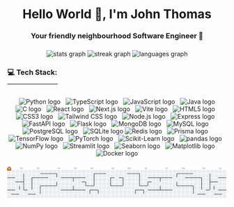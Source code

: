 <h1 align="center">Hello World 🙋, I'm John Thomas</h1>

###

<h3 align="center">Your friendly neighbourhood Software Engineer 🤖</h3>

###

<div align="center">
  <img src="https://github-readme-stats.vercel.app/api?username=johnthomasdev&hide_title=false&hide_rank=true&show_icons=true&include_all_commits=true&count_private=true&disable_animations=false&theme=apprentice&locale=en&hide_border=false" height="150" alt="stats graph"  />
  <img src="https://streak-stats.demolab.com?user=johnthomasdev&locale=en&mode=daily&theme=apprentice&hide_border=false&border_radius=5" height="150" alt="streak graph"  />
  <img src="https://github-readme-stats.vercel.app/api/top-langs?username=johnthomasdev&locale=en&hide_title=false&layout=compact&card_width=320&langs_count=5&theme=apprentice&hide_border=false" height="150" alt="languages graph"  />
</div>

###

<h3 align="left">💻 Tech Stack:<br>──────────</h3>

###

<div align="center">
  <img src="https://img.shields.io/badge/Python-3776AB?logo=python&logoColor=white&style=for-the-badge" height="30" alt="Python logo" />
  <img src="https://img.shields.io/badge/TypeScript-3178C6?logo=typescript&logoColor=white&style=for-the-badge" height="30" alt="TypeScript logo" />
  <img src="https://img.shields.io/badge/JavaScript-F7DF1E?logo=javascript&logoColor=black&style=for-the-badge" height="30" alt="JavaScript logo" />
  <img src="https://img.shields.io/badge/Java-007396?logo=java&logoColor=white&style=for-the-badge" height="30" alt="Java logo" />
  <img src="https://img.shields.io/badge/C-A8B9CC?logo=c&logoColor=white&style=for-the-badge" height="30" alt="C logo" />
  <img src="https://img.shields.io/badge/React-61DAFB?logo=react&logoColor=black&style=for-the-badge" height="30" alt="React logo" />
  <img src="https://img.shields.io/badge/Next.js-000000?logo=nextdotjs&logoColor=white&style=for-the-badge" height="30" alt="Next.js logo" />
  <img src="https://img.shields.io/badge/Vite-646CFF?logo=vite&logoColor=white&style=for-the-badge" height="30" alt="Vite logo" />
  <img src="https://img.shields.io/badge/HTML5-E34F26?logo=html5&logoColor=white&style=for-the-badge" height="30" alt="HTML5 logo" />
  <img src="https://img.shields.io/badge/CSS3-1572B6?logo=css3&logoColor=white&style=for-the-badge" height="30" alt="CSS3 logo" />
  <img src="https://img.shields.io/badge/Tailwind_CSS-06B6D4?logo=tailwindcss&logoColor=white&style=for-the-badge" height="30" alt="Tailwind CSS logo" />
  <img src="https://img.shields.io/badge/Node.js-339933?logo=nodedotjs&logoColor=white&style=for-the-badge" height="30" alt="Node.js logo" />
  <img src="https://img.shields.io/badge/Express-000000?logo=express&logoColor=white&style=for-the-badge" height="30" alt="Express logo" />
  <img src="https://img.shields.io/badge/FastAPI-009688?logo=fastapi&logoColor=white&style=for-the-badge" height="30" alt="FastAPI logo" />
  <img src="https://img.shields.io/badge/Flask-000000?logo=flask&logoColor=white&style=for-the-badge" height="30" alt="Flask logo" />
  <img src="https://img.shields.io/badge/MongoDB-47A248?logo=mongodb&logoColor=white&style=for-the-badge" height="30" alt="MongoDB logo" />
  <img src="https://img.shields.io/badge/MySQL-4479A1?logo=mysql&logoColor=white&style=for-the-badge" height="30" alt="MySQL logo" />
  <img src="https://img.shields.io/badge/PostgreSQL-4169E1?logo=postgresql&logoColor=white&style=for-the-badge" height="30" alt="PostgreSQL logo" />
  <img src="https://img.shields.io/badge/SQLite-003B57?logo=sqlite&logoColor=white&style=for-the-badge" height="30" alt="SQLite logo" />
  <img src="https://img.shields.io/badge/Redis-DC382D?logo=redis&logoColor=white&style=for-the-badge" height="30" alt="Redis logo" />
  <img src="https://img.shields.io/badge/Prisma-2D3748?logo=prisma&logoColor=white&style=for-the-badge" height="30" alt="Prisma logo" />
  <img src="https://img.shields.io/badge/TensorFlow-FF6F00?logo=tensorflow&logoColor=black&style=for-the-badge" height="30" alt="TensorFlow logo" />
  <img src="https://img.shields.io/badge/PyTorch-EE4C2C?logo=pytorch&logoColor=white&style=for-the-badge" height="30" alt="PyTorch logo" />
  <img src="https://img.shields.io/badge/Scikit--Learn-F7931E?logo=scikit-learn&logoColor=white&style=for-the-badge" height="30" alt="Scikit-Learn logo" />
  <img src="https://img.shields.io/badge/pandas-150458?logo=pandas&logoColor=white&style=for-the-badge" height="30" alt="pandas logo" />
  <img src="https://img.shields.io/badge/NumPy-013243?logo=numpy&logoColor=white&style=for-the-badge" height="30" alt="NumPy logo" />
  <img src="https://img.shields.io/badge/Streamlit-FF4B4B?logo=streamlit&logoColor=white&style=for-the-badge" height="30" alt="Streamlit logo" />
  <img src="https://img.shields.io/badge/Seaborn-9A7AA0?style=for-the-badge&logoColor=white" height="30" alt="Seaborn logo" />
  <img src="https://img.shields.io/badge/Matplotlib-11557C?logo=matplotlib&logoColor=white&style=for-the-badge" height="30" alt="Matplotlib logo" />
  <img src="https://img.shields.io/badge/Docker-2496ED?logo=docker&logoColor=white&style=for-the-badge" height="30" alt="Docker logo" />
</div>



###

<picture>
  <source media="(prefers-color-scheme: dark)"
          srcset="https://raw.githubusercontent.com/johnthomasdev/johnthomasdev/output/pacman-contribution-graph-dark.svg">
  <source media="(prefers-color-scheme: light)"
          srcset="https://raw.githubusercontent.com/johnthomasdev/johnthomasdev/output/pacman-contribution-graph.svg">
  <img alt="pacman contribution graph"
       src="https://raw.githubusercontent.com/johnthomasdev/johnthomasdev/output/pacman-contribution-graph.svg">
</picture>


###


